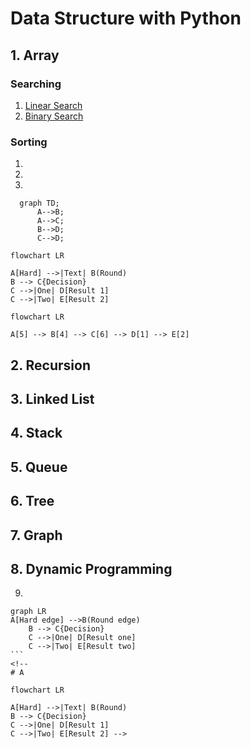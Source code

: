 # Data Structure with Python

## 1. Array

### Searching
1. [Linear Search](./Topics)
2. [Binary Search]()

### Sorting
1. 
2. 
3. 




```mermaid
  graph TD;
      A-->B;
      A-->C;
      B-->D;
      C-->D;
```
```mermaid
flowchart LR

A[Hard] -->|Text| B(Round)
B --> C{Decision}
C -->|One| D[Result 1]
C -->|Two| E[Result 2]
```
```mermaid
flowchart LR

A[5] --> B[4] --> C[6] --> D[1] --> E[2]
```

## 2. Recursion
## 3. Linked List
## 4. Stack
## 5. Queue
## 6. Tree
## 7. Graph
## 8. Dynamic Programming
9. 



```mermaid
graph LR
A[Hard edge] -->B(Round edge)
    B --> C{Decision}
    C -->|One| D[Result one]
    C -->|Two| E[Result two]
​```
<!-- 
# A

flowchart LR

A[Hard] -->|Text| B(Round)
B --> C{Decision}
C -->|One| D[Result 1]
C -->|Two| E[Result 2] -->